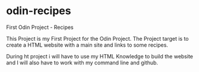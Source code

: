 # odin-recipes
First Odin Project - Recipes

This Project is my First Project for the Odin Project. The Project target is to create a HTML website with a main site and links to some recipes.

During ht project i will have to use my HTML Knowledge to build the website and I will also have to work with my command line and github.